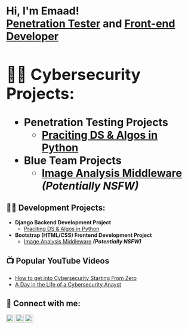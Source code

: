 <h1>Hi, I'm Emaad! <br/><a href="https://github.com/joshmadakor1">Penetration Tester</a> and <a href="https://www.linkedin.com/in/joshmadakor/">Front-end Developer</a> <a </h1>

<h2>👨‍💻 Cybersecurity Projects:</h2>

- <b>Penetration Testing Projects</b>
  - [Praciting DS & Algos in Python](https://github.com/joshmadakor1/Algorithms-Practice)
- <b>Blue Team Projects</b>
  - [Image Analysis Middleware](https://github.com/joshmadakor1/4chan-Image-Analysis-Middleware-C964) <b><i>(Potentially NSFW)</b></i>
  
 <h2>👨‍💻 Development Projects:</h2>

- <b>Django Backend Development Project</b>
  - [Praciting DS & Algos in Python](https://github.com/joshmadakor1/Algorithms-Practice)
- <b>Bootstrap (HTML/CSS) Frontend Development Project</b>
  - [Image Analysis Middleware](https://github.com/joshmadakor1/4chan-Image-Analysis-Middleware-C964) <b><i>(Potentially NSFW)</b></i>

<h2>📺 Popular YouTube Videos</h2>

- [How to get into Cybersecurity Starting From Zero](https://www.youtube.com/watch?v=a83ASGn_V_s)
- [A Day in the Life of a Cybersecurity Anayst](https://www.youtube.com/watch?v=uHy3oM7NnoU)

<h2> 🤳 Connect with me:</h2>

[<img align="left" alt="Emaad | YouTube" width="22px" src="https://cdn.jsdelivr.net/npm/simple-icons@v3/icons/youtube.svg" />][youtube]
[<img align="left" alt="Emaad | Twitter" width="22px" src="https://cdn.jsdelivr.net/npm/simple-icons@v3/icons/twitter.svg" />][twitter]
[<img align="left" alt="Emaad | LinkedIn" width="22px" src="https://cdn.jsdelivr.net/npm/simple-icons@v3/icons/linkedin.svg" />][linkedin]


[twitter]: https://twitter.com/w3ap0n1z3d
[youtube]: https://www.youtube.com/channel/UCUYeakE8itP8cg6dfZx5yzg
[linkedin]: https://www.linkedin.com/in/emaad-abbasi/

<!--
**joshmadakor1/joshmadakor1** is a ✨ _special_ ✨ repository because its `README.md` (this file) appears on your GitHub profile.

Here are some ideas to get you started:

- 🔭 I’m currently working on ...
- 🌱 I’m currently learning ...
- 👯 I’m looking to collaborate on ...
- 🤔 I’m looking for help with ...
- 💬 Ask me about ...
- 📫 How to reach me: ...
- 😄 Pronouns: ...
- ⚡ Fun fact: ...
-->
